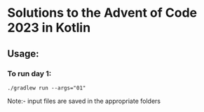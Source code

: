 # Solutions to the Advent of Code 2023 in Kotlin

## Usage:

### To run day 1:

`./gradlew run --args="01"`

Note:- input files are saved in the appropriate folders